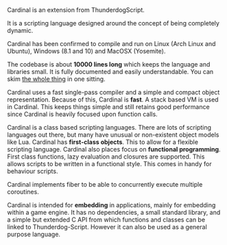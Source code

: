 Cardinal is an extension from ThunderdogScript. 

It is a scripting language designed around the concept of being completely dynamic.

Cardinal has been confirmed to compile and run on Linux (Arch Linux and Ubuntu), Windows (8.1 and 10) and MacOSX (Yosemite). 

The codebase is about **10000 lines long** which keeps the language and libraries small.
It is fully documented and easily understandable. You can skim [the whole thing][src] in one sitting.

Cardinal uses a fast single-pass compiler and a simple and compact object representation. 
Because of this, Cardinal is **fast**. A stack based VM is used in Cardinal. This keeps things simple and still retains
good performance since Cardinal is heavily focused upon function calls.

Cardinal is a class based scripting languages. There are lots of scripting languages out there,
but many have unusual or non-existent object models like Lua. Cardinal has **first-class objects**. 
This to allow for a flexible scripting language.
Cardinal also places focus on **functional programming**. First class functions,  lazy evaluation and closures are supported. This allows scripts to 
be written in a functional style. This comes in handy for behaviour scripts.

Cardinal implements fiber to be able to concurrently execute multiple coroutines.

Cardinal is intended for **embedding** in applications, mainly for embedding within a game engine. 
It has no dependencies, a small standard library, and a simple but extended C API from 
which functions and classes can be linked to Thunderdog-Script. However it can also be used as a general purpose language.

[src]: https://github.com/TheAxeC/Cardinal/tree/master/src